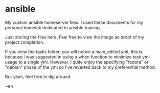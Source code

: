 # ansible

My custom ansible homeserver files. I used these documents for my personal homelab dedicated to ansible training.

Just storing the files here. Feel free to view the image as proof of my project completion.

If you view the tasks folder, you will notice a main_edited.yml, this is because I was suggested in using a when function to minimize task yml usage to a single yml.
However, I quite enjoy the specifying "fedora" or "debian" phase of the yml so I've reverted back to my preferential method.

But yeah, feel free to dig around.

~en
